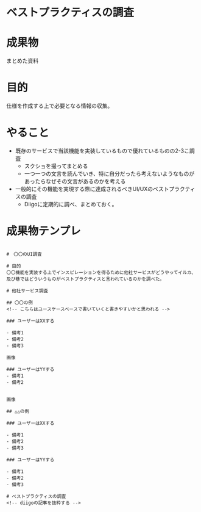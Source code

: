 # ベストプラクティスの調査

# 成果物
まとめた資料

# 目的
仕様を作成する上で必要となる情報の収集。

# やること
- 既存のサービスで当該機能を実装しているもので優れているものの2-3こ調査
  - スクショを撮ってまとめる
  - 一つ一つの文言を読んでいき、特に自分だったら考えないようなものがあったらなぜその文言があるのかを考える
- 一般的にその機能を実現する際に達成されるべきUI/UXのベストプラクティスの調査
  - Diigoに定期的に調べ、まとめておく。


# 成果物テンプレ

```

#　〇〇のUI調査

# 目的
〇〇機能を実装する上でインスピレーションを得るために他社サービスがどうやってイルカ、
及び巷ではどういうものがベストプラクティスと言われているのかを調べた。

# 他社サービス調査

## 〇〇の例
<!-- こちらはユースケースベースで書いていくと書きやすいかと思われる -->

### ユーザーはXXする

- 備考1
- 備考2
- 備考3

画像

### ユーザーはYYする
- 備考1
- 備考2


画像

## △△の例

### ユーザーはXXする

- 備考1
- 備考2
- 備考3

### ユーザーはYYする

- 備考1
- 備考2
- 備考3

# ベストプラクティスの調査
<!-- diigoの記事を抜粋する -->

```
